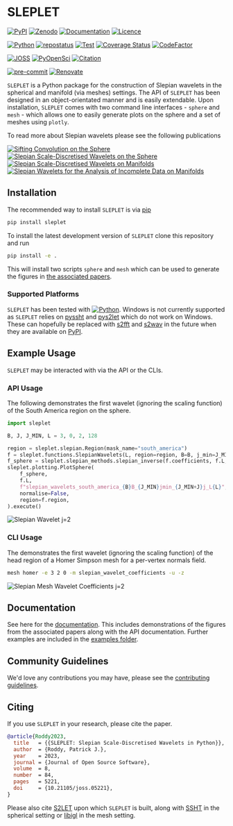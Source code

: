 # SLEPLET

[![PyPI](https://badge.fury.io/py/sleplet.svg)](https://pypi.org/project/sleplet)
[![Zenodo](https://zenodo.org/badge/DOI/10.5281/zenodo.7268074.svg)](https://doi.org/10.5281/zenodo.7268074)
[![Documentation](https://img.shields.io/badge/Documentation-SLEPLET-blueviolet.svg)](https://astro-informatics.github.io/sleplet)
[![Licence](https://img.shields.io/github/license/astro-informatics/sleplet)](https://github.com/astro-informatics/sleplet?tab=BSD-3-Clause-1-ov-file#readme)

[![Python](https://img.shields.io/pypi/pyversions/sleplet)](https://www.python.org)
[![repostatus](https://www.repostatus.org/badges/latest/active.svg)](https://www.repostatus.org/#active)
[![Test](https://github.com/astro-informatics/sleplet/actions/workflows/test.yaml/badge.svg)](https://github.com/astro-informatics/sleplet/actions/workflows/test.yaml)
[![Coverage Status](https://coveralls.io/repos/github/astro-informatics/sleplet/badge.svg?branch=main)](https://coveralls.io/github/astro-informatics/sleplet?branch=main)
[![CodeFactor](https://www.codefactor.io/repository/github/astro-informatics/sleplet/badge)](https://www.codefactor.io/repository/github/astro-informatics/sleplet)

[![JOSS](https://joss.theoj.org/papers/55d9cf16a27bf2d3141f0f66c676b7f2/status.svg)](https://joss.theoj.org/papers/55d9cf16a27bf2d3141f0f66c676b7f2)
[![PyOpenSci](https://img.shields.io/badge/PyOpenSci-Peer%20Reviewed-success.svg)](https://github.com/pyOpenSci/software-submission/issues/149)
[![Citation](https://img.shields.io/badge/cite-SLEPLET-yellow)](https://github.com/astro-informatics/sleplet#citing)

[![pre-commit](https://img.shields.io/badge/pre--commit-enabled-brightgreen?logo=pre-commit)](https://github.com/pre-commit/pre-commit)
[![Renovate](https://img.shields.io/badge/renovate-enabled-orange?logo=renovatebot)](https://docs.renovatebot.com)

`SLEPLET` is a Python package for the construction of Slepian wavelets in the
spherical and manifold (via meshes) settings. The API of `SLEPLET` has been
designed in an object-orientated manner and is easily extendable. Upon
installation, `SLEPLET` comes with two command line interfaces - `sphere` and
`mesh` - which allows one to easily generate plots on the sphere and a set of
meshes using `plotly`.

To read more about Slepian wavelets please see the following publications

[![Sifting Convolution on the Sphere](https://img.shields.io/badge/DOI-10.1109/LSP.2021.3050961-pink.svg)](https://dx.doi.org/10.1109/LSP.2021.3050961)
[![Slepian Scale-Discretised Wavelets on the Sphere](https://img.shields.io/badge/DOI-10.1109/TSP.2022.3233309-pink.svg)](https://dx.doi.org/10.1109/TSP.2022.3233309)
[![Slepian Scale-Discretised Wavelets on Manifolds](https://img.shields.io/badge/DOI-10.48550/arXiv.2302.06006-pink.svg)](https://doi.org/10.48550/arXiv.2302.06006)
[![Slepian Wavelets for the Analysis of Incomplete Data on Manifolds](https://img.shields.io/badge/PhD%20Thesis-Patrick%20J.%20Roddy-pink.svg)](https://paddyroddy.github.io/thesis)

## Installation

The recommended way to install `SLEPLET` is via
[pip](https://pypi.org/project/pip)

```sh
pip install sleplet
```

To install the latest development version of `SLEPLET` clone this repository and
run

```sh
pip install -e .
```

This will install two scripts `sphere` and `mesh` which can be used to generate
the figures in
[the associated papers](https://astro-informatics.github.io/sleplet#paper-figures).

### Supported Platforms

`SLEPLET` has been tested with
[![Python](https://img.shields.io/pypi/pyversions/sleplet)](https://www.python.org).
Windows is not currently supported as `SLEPLET` relies on
[pyssht](https://pypi.org/project/pyssht) and
[pys2let](https://pypi.org/project/pys2let) which do not work on Windows. These
can hopefully be replaced with
[s2fft](https://github.com/astro-informatics/s2fft) and
[s2wav](https://github.com/astro-informatics/s2wav) in the future when they are
available on [PyPI](https://pypi.org).

## Example Usage

`SLEPLET` may be interacted with via the API or the CLIs.

### API Usage

The following demonstrates the first wavelet (ignoring the scaling function) of
the South America region on the sphere.

```python
import sleplet

B, J, J_MIN, L = 3, 0, 2, 128

region = sleplet.slepian.Region(mask_name="south_america")
f = sleplet.functions.SlepianWavelets(L, region=region, B=B, j_min=J_MIN, j=J)
f_sphere = sleplet.slepian_methods.slepian_inverse(f.coefficients, f.L, f.slepian)
sleplet.plotting.PlotSphere(
    f_sphere,
    f.L,
    f"slepian_wavelets_south_america_{B}B_{J_MIN}jmin_{J_MIN+J}j_L{L}",
    normalise=False,
    region=f.region,
).execute()
```

![Slepian Wavelet j=2](https://github.com/astro-informatics/sleplet/blob/main/documentation/slepian_wavelets_south_america_3B_2jmin_2j_L128_res512_real.png?raw=true)

### CLI Usage

The demonstrates the first wavelet (ignoring the scaling function) of the head
region of a Homer Simpson mesh for a per-vertex normals field.

```sh
mesh homer -e 3 2 0 -m slepian_wavelet_coefficients -u -z
```

![Slepian Mesh Wavelet Coefficients j=2](https://github.com/astro-informatics/sleplet/blob/main/documentation/slepian_wavelet_coefficients_homer_3B_2jmin_2j_zoom.png?raw=true)

## Documentation

See here for the [documentation](https://astro-informatics.github.io/sleplet).
This includes demonstrations of the figures from the associated papers along
with the API documentation. Further examples are included in the
[examples folder](https://github.com/astro-informatics/sleplet/tree/main/examples).

## Community Guidelines

We'd love any contributions you may have, please see the
[contributing guidelines](https://github.com/astro-informatics/sleplet/blob/main/CONTRIBUTING.md).

## Citing

If you use `SLEPLET` in your research, please cite the paper.

```bibtex
@article{Roddy2023,
  title   = {{SLEPLET: Slepian Scale-Discretised Wavelets in Python}},
  author  = {Roddy, Patrick J.},
  year    = 2023,
  journal = {Journal of Open Source Software},
  volume  = 8,
  number  = 84,
  pages   = 5221,
  doi     = {10.21105/joss.05221},
}
```

Please also cite [S2LET](https://doi.org/10.1051/0004-6361/201220729) upon which
`SLEPLET` is built, along with [SSHT](https://doi.org/10.1109/TSP.2011.2166394)
in the spherical setting or [libigl](https://doi.org/10.1145/3134472.3134497) in
the mesh setting.
